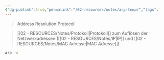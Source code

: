 ```yaml
---
{"dg-publish":true,"permalink":"/02-resources/notes/arp-temp/","tags":["netzwerk/protocol","linux/command","windows/command"],"updated":"2024-10-14T16:26:54.707+02:00"}
---
```


> Address Resolution Protocol

> [[02 - RESOURCES/Notes/Protokoll\|Protokoll]] zum Auflösen der Netzwerkadressen ([[02 - RESOURCES/Notes/IP\|IP]] und [[02 - RESOURCES/Notes/MAC Adresse\|MAC Adresse]])

```sh
arp -a
```
